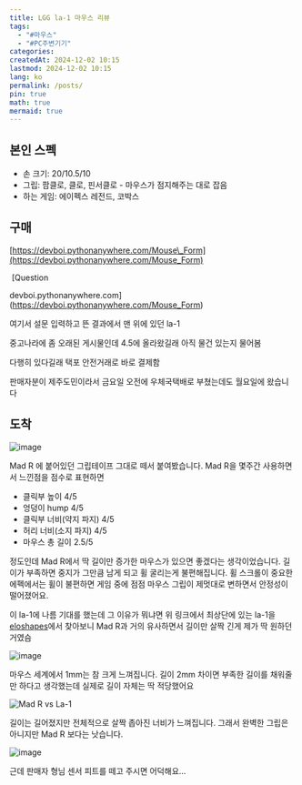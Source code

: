 ```yaml
---
title: LGG la-1 마우스 리뷰
tags:
  - "#마우스"
  - "#PC주변기기"
categories: 
createdAt: 2024-12-02 10:15
lastmod: 2024-12-02 10:15
lang: ko
permalink: /posts/
pin: true
math: true
mermaid: true
---
```

## 본인 스펙

-   손 크기: 20/10.5/10
-   그립: 팜클로, 클로, 핀서클로 - 마우스가 점지해주는 대로 잡음
-   하는 게임: 에이펙스 레전드, 코박스

## 구매 

[https://devboi.pythonanywhere.com/Mouse\_Form](https://devboi.pythonanywhere.com/Mouse_Form)

 [Question

devboi.pythonanywhere.com](https://devboi.pythonanywhere.com/Mouse_Form)

여기서 설문 입력하고 뜬 결과에서 맨 위에 있던 la-1

중고나라에 좀 오래된 게시물인데 4.5에 올라왔길래 아직 물건 있는지 물어봄

다행히 있다길래 택포 안전거래로 바로 결제함

판매자분이 제주도민이라서 금요일 오전에 우체국택배로 부쳤는데도 월요일에 왔습니다

## 도착

![image](https://github.com/user-attachments/assets/eb53fffa-64d7-4893-92b3-83e0d76cc18e)


Mad R 에 붙어있던 그립테이프 그대로 떼서 붙여봤습니다. Mad R을 몇주간 사용하면서 느낀점을 점수로 표현하면

-   클릭부 높이 4/5
-   엉덩이 hump 4/5
-   클릭부 너비(약지 파지) 4/5
-   허리 너비(소지 파지) 4/5
-   마우스 총 길이 2.5/5

정도인데 Mad R에서 딱 길이만 증가한 마우스가 있으면 좋겠다는 생각이었습니다. 길이가 부족하면 중지가 그만큼 남게 되고 휠 굴리는게 불편해집니다. 휠 스크롤이 중요한 에펙에서는 휠이 불편하면 게임 중에 점점 마우스 그립이 제멋대로 변하면서 안정성이 떨어졌어요.

이 la-1에 나름 기대를 했는데 그 이유가 뭐냐면 위 링크에서 최상단에 있는 la-1을 [eloshapes](https://www.eloshapes.com/mouse/compare?p=vxe-mad-r-major-vs.-lethal-gaming-gear-la-1)에서 찾아보니 Mad R과 거의 유사하면서 길이만 살짝 긴게 제가 딱 원하던거였슴

![image](https://github.com/user-attachments/assets/7e405176-26b8-4cb3-95e1-d8dd94a2d855)

마우스 세계에서 1mm는 참 크게 느껴집니다. 길이 2mm 차이면 부족한 길이를 채워줄만 하다고 생각했는데 실제로 길이 자체는 딱 적당했어요

![Mad R vs La-1](https://github.com/user-attachments/assets/3279405d-f5d1-48e9-90e3-31f793092479)

길이는 길어졌지만 전체적으로 살짝 좁아진 너비가 느껴집니다. 그래서 완벽한 그립은 아니지만 Mad R 보다는 낫습니다. 

![image](https://github.com/user-attachments/assets/b5c0f964-081a-4e86-ab08-e5a69779dc22)

근데 판매자 형님 센서 피트를 떼고 주시면 어덕해요...